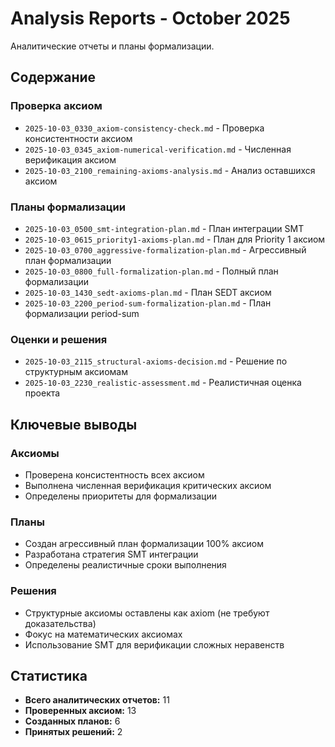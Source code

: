 # Analysis Reports - October 2025

Аналитические отчеты и планы формализации.

## Содержание

### Проверка аксиом
- `2025-10-03_0330_axiom-consistency-check.md` - Проверка консистентности аксиом
- `2025-10-03_0345_axiom-numerical-verification.md` - Численная верификация аксиом
- `2025-10-03_2100_remaining-axioms-analysis.md` - Анализ оставшихся аксиом

### Планы формализации
- `2025-10-03_0500_smt-integration-plan.md` - План интеграции SMT
- `2025-10-03_0615_priority1-axioms-plan.md` - План для Priority 1 аксиом
- `2025-10-03_0700_aggressive-formalization-plan.md` - Агрессивный план формализации
- `2025-10-03_0800_full-formalization-plan.md` - Полный план формализации
- `2025-10-03_1430_sedt-axioms-plan.md` - План SEDT аксиом
- `2025-10-03_2200_period-sum-formalization-plan.md` - План формализации period-sum

### Оценки и решения
- `2025-10-03_2115_structural-axioms-decision.md` - Решение по структурным аксиомам
- `2025-10-03_2230_realistic-assessment.md` - Реалистичная оценка проекта

## Ключевые выводы

### Аксиомы
- Проверена консистентность всех аксиом
- Выполнена численная верификация критических аксиом
- Определены приоритеты для формализации

### Планы
- Создан агрессивный план формализации 100% аксиом
- Разработана стратегия SMT интеграции
- Определены реалистичные сроки выполнения

### Решения
- Структурные аксиомы оставлены как axiom (не требуют доказательства)
- Фокус на математических аксиомах
- Использование SMT для верификации сложных неравенств

## Статистика

- **Всего аналитических отчетов:** 11
- **Проверенных аксиом:** 13
- **Созданных планов:** 6
- **Принятых решений:** 2